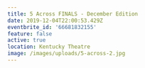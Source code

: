 ```yaml
---
title: 5 Across FINALS - December Edition
date: 2019-12-04T22:00:53.429Z
eventbrite_id: '66681832155'
feature: false
active: true
location: Kentucky Theatre
image: /images/uploads/5-across-2.jpg
---
```


